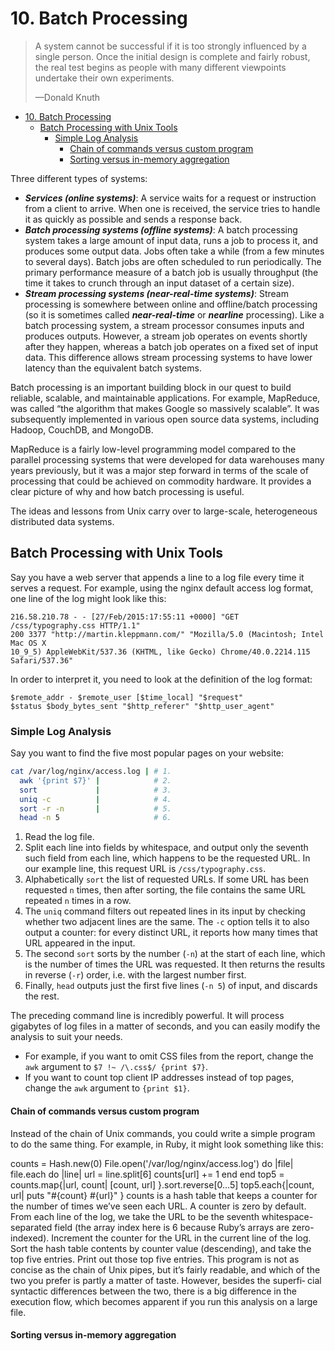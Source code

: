 # 10. Batch Processing

> A system cannot be successful if it is too strongly influenced by a single
> person. Once the initial design is complete and fairly robust, the real test
> begins as people with many different viewpoints undertake their own
> experiments.
>
> —Donald Knuth

- [10. Batch Processing](#10-batch-processing)
  - [Batch Processing with Unix Tools](#batch-processing-with-unix-tools)
    - [Simple Log Analysis](#simple-log-analysis)
      - [Chain of commands versus custom program](#chain-of-commands-versus-custom-program)
      - [Sorting versus in-memory aggregation](#sorting-versus-in-memory-aggregation)

Three different types of systems:

- ***Services (online systems)***: A service waits for a request or instruction
  from a client to arrive. When one is received, the service tries to handle it
  as quickly as possible and sends a response back.
- ***Batch processing systems (offline systems)***: A batch processing system
  takes a large amount of input data, runs a job to process it, and produces
  some output data. Jobs often take a while (from a few minutes to several
  days). Batch jobs are often scheduled to run periodically. The primary
  performance measure of a batch job is usually throughput (the time it takes
  to crunch through an input dataset of a certain size).
- ***Stream processing systems (near-real-time systems)***: Stream processing
  is somewhere between online and offline/batch processing (so it is sometimes
  called ***near-real-time*** or ***nearline*** processing). Like a batch
  processing system, a stream processor consumes inputs and produces outputs.
  However, a stream job operates on events shortly after they happen, whereas a
  batch job operates on a fixed set of input data. This difference allows
  stream processing systems to have lower latency than the equivalent batch
  systems.

Batch processing is an important building block in our quest to build reliable,
scalable, and maintainable applications. For example, MapReduce, was called
“the algorithm that makes Google so massively scalable”. It was subsequently
implemented in various open source data systems, including Hadoop, CouchDB, and
MongoDB.

MapReduce is a fairly low-level programming model compared to the parallel
processing systems that were developed for data warehouses many years
previously, but it was a major step forward in terms of the scale of processing
that could be achieved on commodity hardware. It provides a clear picture of
why and how batch processing is useful.

The ideas and lessons from Unix carry over to large-scale, heterogeneous
distributed data systems.

## Batch Processing with Unix Tools

Say you have a web server that appends a line to a log file every time it
serves a request. For example, using the nginx default access log format, one
line of the log might look like this:

```log
216.58.210.78 - - [27/Feb/2015:17:55:11 +0000] "GET /css/typography.css HTTP/1.1"
200 3377 "http://martin.kleppmann.com/" "Mozilla/5.0 (Macintosh; Intel Mac OS X
10_9_5) AppleWebKit/537.36 (KHTML, like Gecko) Chrome/40.0.2214.115
Safari/537.36"
```

In order to interpret it, you need to look at the definition of the log format:

```log
$remote_addr - $remote_user [$time_local] "$request"
$status $body_bytes_sent "$http_referer" "$http_user_agent"
```

### Simple Log Analysis

Say you want to find the five most popular pages on your website:

```sh
cat /var/log/nginx/access.log | # 1.
  awk '{print $7}' |            # 2.
  sort             |            # 3.
  uniq -c          |            # 4.
  sort -r -n       |            # 5.
  head -n 5                     # 6.
```

1. Read the log file.
2. Split each line into fields by whitespace, and output only the seventh such
   field from each line, which happens to be the requested URL. In our example
   line, this request URL is `/css/typography.css`.
3. Alphabetically `sort` the list of requested URLs. If some URL has been
   requested `n` times, then after sorting, the file contains the same URL
   repeated `n` times in a row.
4. The `uniq` command filters out repeated lines in its input by checking
   whether two adjacent lines are the same. The `-c` option tells it to also
   output a counter: for every distinct URL, it reports how many times that URL
   appeared in the input.
5. The second `sort` sorts by the number (`-n`) at the start of each line,
   which is the number of times the URL was requested. It then returns the
   results in reverse (`-r`) order, i.e. with the largest number first.
6. Finally, `head` outputs just the first five lines (`-n 5`) of input, and
   discards the rest.

The preceding command line is incredibly powerful. It will process gigabytes of
log files in a matter of seconds, and you can easily modify the analysis to
suit your needs.

- For example, if you want to omit CSS files from the report, change the `awk`
  argument to `$7 !~ /\.css$/ {print $7}`.
- If you want to count top client IP addresses instead of top pages, change the
  `awk` argument to `{print $1}`.

#### Chain of commands versus custom program

Instead of the chain of Unix commands, you could write a simple program to do the same thing. For example, in Ruby, it might look something like this:

counts = Hash.new(0)
File.open('/var/log/nginx/access.log') do |file| file.each do |line|
        url = line.split[6]
counts[url] += 1 end
end
    top5 = counts.map{|url, count| [count, url] }.sort.reverse[0...5]
    top5.each{|count, url| puts "#{count} #{url}" }
counts is a hash table that keeps a counter for the number of times we’ve seen each URL. A counter is zero by default.
From each line of the log, we take the URL to be the seventh whitespace- separated field (the array index here is 6 because Ruby’s arrays are zero-indexed).
Increment the counter for the URL in the current line of the log.
Sort the hash table contents by counter value (descending), and take the top five entries.
Print out those top five entries.
This program is not as concise as the chain of Unix pipes, but it’s fairly readable, and which of the two you prefer is partly a matter of taste. However, besides the superfi‐ cial syntactic differences between the two, there is a big difference in the execution flow, which becomes apparent if you run this analysis on a large file.

#### Sorting versus in-memory aggregation
